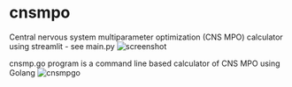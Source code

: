 # cnsmpo
Central nervous system multiparameter optimization (CNS MPO) calculator using streamlit - see main.py
![screenshot](https://github.com/Rdk0/cnsmpo/assets/6693737/b8bf10e9-c8c9-406b-89c8-a73032b9af32)

cnsmp.go program is a command line based calculator of CNS MPO using Golang
![cnsmpgo](https://github.com/user-attachments/assets/873f47a0-9a04-40c0-bda9-e4ce7a66b820)
